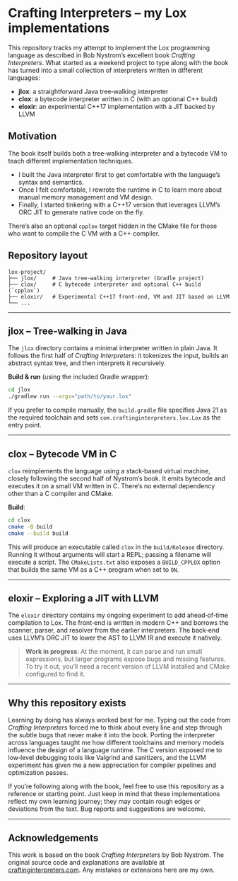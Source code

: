 # Crafting Interpreters – my Lox implementations

This repository tracks my attempt to implement the Lox programming language as described in Bob Nystrom’s excellent book *Crafting Interpreters*. What started as a weekend project to type along with the book has turned into a small collection of interpreters written in different languages:

- **jlox**: a straightforward Java tree‑walking interpreter  
- **clox**: a bytecode interpreter written in C (with an optional C++ build)  
- **eloxir**: an experimental C++17 implementation with a JIT backed by LLVM  

## Motivation

The book itself builds both a tree‑walking interpreter and a bytecode VM to teach different implementation techniques.  
- I built the Java interpreter first to get comfortable with the language’s syntax and semantics.  
- Once I felt comfortable, I rewrote the runtime in C to learn more about manual memory management and VM design.  
- Finally, I started tinkering with a C++17 version that leverages LLVM’s ORC JIT to generate native code on the fly.  

There’s also an optional `cpplox` target hidden in the CMake file for those who want to compile the C VM with a C++ compiler.

## Repository layout

```text
lox-project/
├── jlox/     # Java tree‑walking interpreter (Gradle project)
├── clox/     # C bytecode interpreter and optional C++ build (`cpplox`)
├── eloxir/   # Experimental C++17 front‑end, VM and JIT based on LLVM
└── ...
```

---

## jlox – Tree‑walking in Java

The `jlox` directory contains a minimal interpreter written in plain Java. It follows the first half of *Crafting Interpreters*: it tokenizes the input, builds an abstract syntax tree, and then interprets it recursively.

**Build & run** (using the included Gradle wrapper):

```bash
cd jlox
./gradlew run --args="path/to/your.lox"
```

If you prefer to compile manually, the `build.gradle` file specifies Java 21 as the required toolchain and sets `com.craftinginterpreters.lox.Lox` as the entry point.

---

## clox – Bytecode VM in C

`clox` reimplements the language using a stack‑based virtual machine, closely following the second half of Nystrom’s book. It emits bytecode and executes it on a small VM written in C. There’s no external dependency other than a C compiler and CMake.

**Build**:

```bash
cd clox
cmake -B build
cmake --build build
```

This will produce an executable called `clox` in the `build/Release` directory. Running it without arguments will start a REPL; passing a filename will execute a script. The `CMakeLists.txt` also exposes a `BUILD_CPPLOX` option that builds the same VM as a C++ program when set to `ON`.

---

## eloxir – Exploring a JIT with LLVM

The `eloxir` directory contains my ongoing experiment to add ahead‑of‑time compilation to Lox. The front‑end is written in modern C++ and borrows the scanner, parser, and resolver from the earlier interpreters. The back‑end uses LLVM’s ORC JIT to lower the AST to LLVM IR and execute it natively.

> **Work in progress**: At the moment, it can parse and run small expressions, but larger programs expose bugs and missing features.  
> To try it out, you’ll need a recent version of LLVM installed and CMake configured to find it.

---

## Why this repository exists

Learning by doing has always worked best for me. Typing out the code from *Crafting Interpreters* forced me to think about every line and step through the subtle bugs that never make it into the book. Porting the interpreter across languages taught me how different toolchains and memory models influence the design of a language runtime. The C version exposed me to low‑level debugging tools like Valgrind and sanitizers, and the LLVM experiment has given me a new appreciation for compiler pipelines and optimization passes.

If you’re following along with the book, feel free to use this repository as a reference or starting point. Just keep in mind that these implementations reflect my own learning journey; they may contain rough edges or deviations from the text. Bug reports and suggestions are welcome.

---

## Acknowledgements

This work is based on the book *Crafting Interpreters* by Bob Nystrom. The original source code and explanations are available at [craftinginterpreters.com](https://craftinginterpreters.com). Any mistakes or extensions here are my own.

